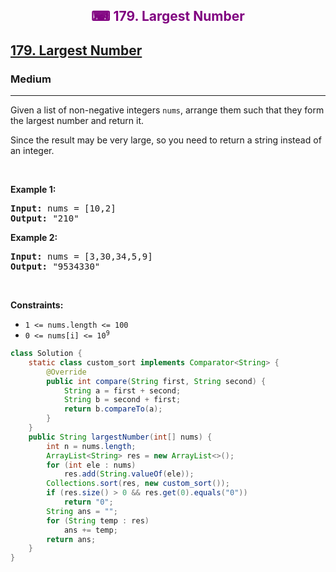 <div align = "center">
<h style = "margin-bottom: 0px; margin-top: 0px; color : purple;" align = "center" class = "header">

## ⌨ 179. Largest Number

</h>
</div>

<h2><a href="https://leetcode.com/problems/largest-number" target = "_blank">179. Largest Number</a></h2><h3>Medium</h3><hr><p>Given a list of non-negative integers <code>nums</code>, arrange them such that they form the largest number and return it.</p>

<p>Since the result may be very large, so you need to return a string instead of an integer.</p>

<p>&nbsp;</p>
<p><strong class="example">Example 1:</strong></p>

<pre>
<strong>Input:</strong> nums = [10,2]
<strong>Output:</strong> &quot;210&quot;
</pre>

<p><strong class="example">Example 2:</strong></p>

<pre>
<strong>Input:</strong> nums = [3,30,34,5,9]
<strong>Output:</strong> &quot;9534330&quot;
</pre>

<p>&nbsp;</p>
<p><strong>Constraints:</strong></p>

<ul>
	<li><code>1 &lt;= nums.length &lt;= 100</code></li>
	<li><code>0 &lt;= nums[i] &lt;= 10<sup>9</sup></code></li>
</ul>

```java
class Solution {
    static class custom_sort implements Comparator<String> {
        @Override
        public int compare(String first, String second) {
            String a = first + second;
            String b = second + first;
            return b.compareTo(a);
        }
    }
    public String largestNumber(int[] nums) {
        int n = nums.length;
        ArrayList<String> res = new ArrayList<>();
        for (int ele : nums)
            res.add(String.valueOf(ele));
        Collections.sort(res, new custom_sort());
        if (res.size() > 0 && res.get(0).equals("0"))
            return "0";
        String ans = "";
        for (String temp : res)
            ans += temp;
        return ans;
    }
}
```
